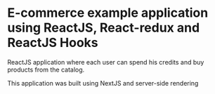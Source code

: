 # E-commerce example application using ReactJS, React-redux and ReactJS Hooks
ReactJS application where each user can spend his credits and buy products from the catalog.

This application was built using NextJS and server-side rendering

